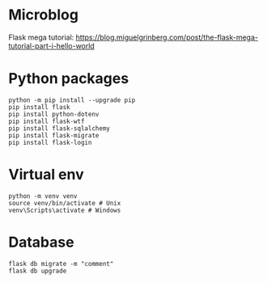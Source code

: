 # Microblog
Flask mega tutorial: https://blog.miguelgrinberg.com/post/the-flask-mega-tutorial-part-i-hello-world

# Python packages
```
python -m pip install --upgrade pip
pip install flask
pip install python-dotenv
pip install flask-wtf
pip install flask-sqlalchemy
pip install flask-migrate
pip install flask-login
```

# Virtual env
```
python -m venv venv
source venv/bin/activate # Unix
venv\Scripts\activate # Windows
```

# Database
```
flask db migrate -m "comment"
flask db upgrade
```